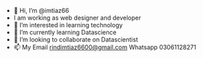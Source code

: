 - 👋 Hi, I’m @imtiaz66
- I am working as web designer and developer 
- 👀 I’m interested in learning technology
- 🌱 I’m currently learning Datascience
- 💞️ I’m looking to collaborate on Datascientist 
- 📫 My Email rindimtiaz6600@gmail.com Whatsapp 03061128271

<!---
imtiaz66/imtiaz66 is a ✨ special ✨ repository because its `README.md` (this file) appears on your GitHub profile.
You can click the Preview link to take a look at your changes.
--->
